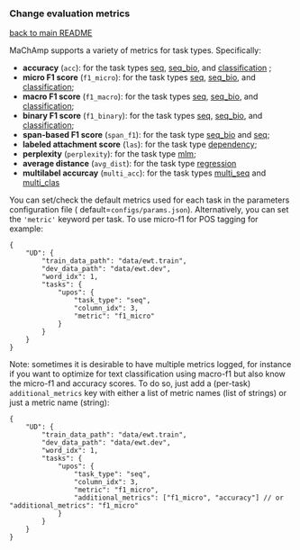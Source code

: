 ### Change evaluation metrics

[back to main README](../README.md)

MaChAmp supports a variety of metrics for task types. Specifically:

* **accuracy** (`acc`): for the task types [seq](seq.md), [seq_bio](seq_bio.md), and [classification](classification.md)
  ;
* **micro F1 score** (`f1_micro`): for the task types [seq](seq.md), [seq_bio](seq_bio.md),
  and [classification](classification.md);
* **macro F1 score** (`f1_macro`): for the task types [seq](seq.md), [seq_bio](seq_bio.md),
  and [classification](classification.md);
* **binary F1 score** (`f1_binary`): for the task types [seq](seq.md), [seq_bio](seq_bio.md),
  and [classification](classification.md);
* **span-based F1 score** (`span_f1`): for the task type [seq_bio](seq_bio.md) and [seq](seq.md);
* **labeled attachment score** (`las`): for the task type [dependency](dependency.md);
* **perplexity** (`perplexity`): for the task type [mlm](mlm.md);
* **average distance** (`avg_dist`): for the task type [regression](mlm.md)
* **multilabel accurcay** (`multi_acc`): for the task types [multi_seq](multiseq.md) and [multi_clas](multiclas.md)

You can set/check the default metrics used for each task in the parameters configuration file (
default=`configs/params.json`). Alternatively, you can set the `'metric'` keyword per task. To use micro-f1 for POS
tagging for example:

```
{
    "UD": {
        "train_data_path": "data/ewt.train",
        "dev_data_path": "data/ewt.dev",
        "word_idx": 1,
        "tasks": {
            "upos": {
                "task_type": "seq",
                "column_idx": 3,
                "metric": "f1_micro"
            }
        }
    }
}
```

Note: sometimes it is desirable to have multiple metrics logged, for instance if you want to optimize for text classification using macro-f1 but also know the micro-f1 and accuracy scores. To do so, just add a (per-task) `additional_metrics` key with either a list of metric names (list of strings) or just a metric name (string):

```
{
    "UD": {
        "train_data_path": "data/ewt.train",
        "dev_data_path": "data/ewt.dev",
        "word_idx": 1,
        "tasks": {
            "upos": {
                "task_type": "seq",
                "column_idx": 3,
                "metric": "f1_micro",
                "additional_metrics": ["f1_micro", "accuracy"] // or "additional_metrics": "f1_micro"
            }
        }
    }
}
```

